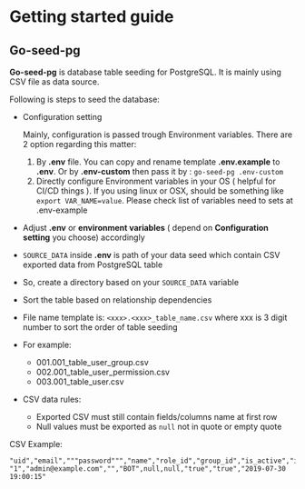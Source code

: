 # Getting started guide

## Go-seed-pg

**Go-seed-pg** is database table seeding for PostgreSQL. It is mainly using CSV file as data source.

Following is steps to seed the database:

- Configuration setting
    
    Mainly, configuration is passed trough Environment variables. There are 2 option regarding this matter:
    
    1. By **.env** file. You can copy and rename template **.env.example** to **.env**. Or by **.env-custom** then pass it by : `go-seed-pg .env-custom`
    2. Directly configure Environment variables in your OS ( helpful for CI/CD things ). If you using linux or OSX, should be something like `export VAR_NAME=value`. Please check list of variables need to sets at .env-example
    
- Adjust **.env** or **environment variables** ( depend on **Configuration setting** you choose) accordingly
- `SOURCE_DATA` inside **.env** is path of your data seed which contain CSV exported data from PostgreSQL table
- So, create a directory based on your `SOURCE_DATA` variable
- Sort the table based on relationship dependencies
- File name template is: `<xxx>.<xxx>_table_name.csv` where xxx is 3 digit number to sort the order of table seeding
- For example:
    - 001.001_table_user_group.csv
    - 002.001_table_user_permission.csv
    - 003.001_table_user.csv
- CSV data rules:
    - Exported CSV must still contain fields/columns name at first row
    - Null values must be exported as `null` not in quote or empty quote
    
CSV Example:

```
"uid","email","""password""","name","role_id","group_id","is_active","is_approved","created_at"
"1","admin@example.com","","BOT",null,null,"true","true","2019-07-30 19:00:15"
```
